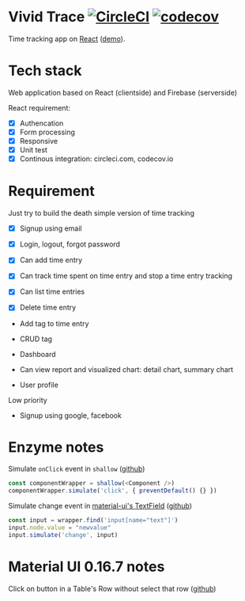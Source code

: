 # Vivid Trace [![CircleCI](https://circleci.com/gh/tuanngominh/vivid-trace.svg?style=svg)](https://circleci.com/gh/tuanngominh/react-time-tracking) [![codecov](https://codecov.io/gh/tuanngominh/vivid-trace/branch/master/graph/badge.svg)](https://codecov.io/gh/tuanngominh/react-time-tracking)

Time tracking app on [React](https://facebook.github.io/react/) ([demo](https://vivid-trace.firebaseapp.com/)).

# Tech stack
Web application based on React (clientside) and Firebase (serverside)

React requirement:
- [x] Authencation
- [x] Form processing
- [x] Responsive
- [x] Unit test
- [x] Continous integration: circleci.com, codecov.io

# Requirement
Just try to build the death simple version of time tracking
- [x] Signup using email
- [x] Login, logout, forgot password

- [x] Can add time entry
- [x] Can track time spent on time entry and stop a time entry tracking
- [x] Can list time entries
- [x] Delete time entry

- Add tag to time entry
- CRUD tag

- Dashboard
- Can view report and visualized chart: detail chart, summary chart

- User profile

Low priority
- Signup using google, facebook

# Enzyme notes
Simulate `onClick` event in `shallow` ([github](https://github.com/airbnb/enzyme/issues/323#issuecomment-210039710))
```js
const componentWrapper = shallow(<Component />)
componentWrapper.simulate('click', { preventDefault() {} })
```

Simulate change event in [material-ui's TextField](http://www.material-ui.com/#/components/text-field) ([github](https://github.com/airbnb/enzyme/issues/364#issuecomment-217475038))
```js
const input = wrapper.find('input[name="text"]')
input.node.value = "newvalue"
input.simulate('change', input)
```

# Material UI 0.16.7 notes
Click on button in a Table's Row without select that row ([github](https://github.com/callemall/material-ui/issues/4535#issuecomment-231375019))

